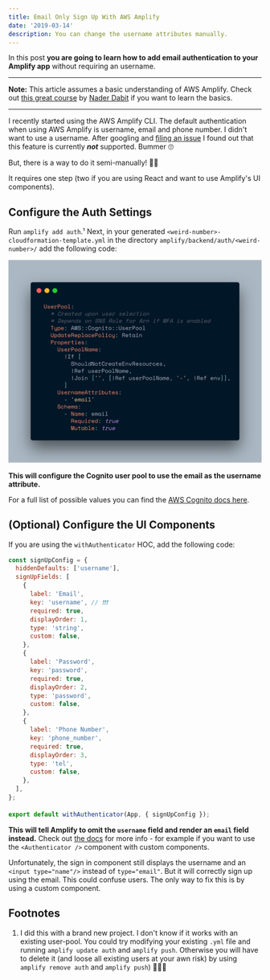 ```yaml
---
title: Email Only Sign Up With AWS Amplify
date: '2019-03-14'
description: You can change the username attributes manually.
---
```


In this post **you are going to learn how to add email authentication to your Amplify app** without requiring an username.

---

**Note:** This article assumes a basic understanding of AWS Amplify. Check out [this great course](https://egghead.io/courses/building-serverless-web-applications-with-react-aws-amplify) by [Nader Dabit](https://twitter.com/dabit3) if you want to learn the basics.

---

I recently started using the AWS Amplify CLI. The default authentication when using AWS Amplify is username, email and phone number. I didn't want to use a username. After googling and [filing an issue](https://github.com/aws-amplify/amplify-js/issues/2860) I found out that this feature is currently _**not**_ supported. Bummer 🙄

But, there is a way to do it semi-manually! 👏🏻

It requires one step (two if you are using React and want to use Amplify's UI components).

## Configure the Auth Settings

Run `amplify add auth`.¹ Next, in your generated `<weird-number>-cloudformation-template.yml` in the directory `amplify/backend/auth/<weird-number>/` add the following code:

![✋🏻 Manual labor 🔨](yamlconfig.png)

**This will configure the Cognito user pool to use the email as the username attribute.**

For a full list of possible values you can find the [AWS Cognito docs here](https://docs.aws.amazon.com/AWSCloudFormation/latest/UserGuide/aws-resource-cognito-userpool.html).

## (Optional) Configure the UI Components

If you are using the `withAuthenticator` HOC, add the following code:

```js
const signUpConfig = {
  hiddenDefaults: ['username'],
  signUpFields: [
    {
      label: 'Email',
      key: 'username', // ❗️❗️❗️
      required: true,
      displayOrder: 1,
      type: 'string',
      custom: false,
    },
    {
      label: 'Password',
      key: 'password',
      required: true,
      displayOrder: 2,
      type: 'password',
      custom: false,
    },
    {
      label: 'Phone Number',
      key: 'phone_number',
      required: true,
      displayOrder: 3,
      type: 'tel',
      custom: false,
    },
  ],
};

export default withAuthenticator(App, { signUpConfig });
```

**This will tell Amplify to omit the `username` field and render an `email` field instead.** Check out [the docs](https://aws-amplify.github.io/docs/js/react#signup-configuration) for more info - for example if you want to use the `<Authenticator />` component with custom components.

Unfortunately, the sign in component still displays the username and an `<input type="name"/>` instead of `type="email"`. But it will correctly sign up using the email. This could confuse users. The only way to fix this is by using a custom component.

## Footnotes

1. I did this with a brand new project. I don't know if it works with an existing user-pool. You could try modifying your existing `.yml` file and running `amplify update auth` and `amplify push`. Otherwise you will have to delete it (and loose all existing users at your awn risk) by using `amplify remove auth` and `amplify push`) 🤷🏻‍♂️
